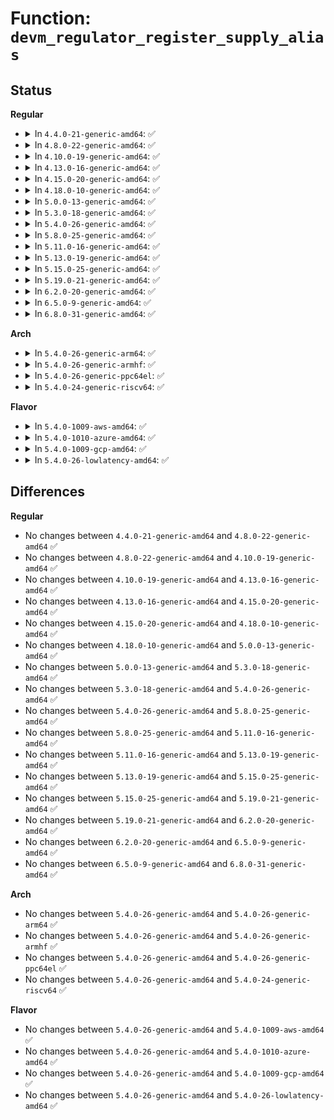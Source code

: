 # Function: <code>devm_regulator_register_supply_alias</code>

## Status
<b>Regular</b>
<ul>
<li>
<details>
<summary>In <code>4.4.0-21-generic-amd64</code>: ✅</summary>

```c
int devm_regulator_register_supply_alias(struct device * dev, const char * id, struct device * alias_dev, const char * alias_id)
```

```json
{
  "name": "devm_regulator_register_supply_alias",
  "collision_type": "Unique Global",
  "inline_type": "No",
  "funcs": [
    {
      "addr": 18446744071583952112,
      "name": "devm_regulator_register_supply_alias",
      "external": true,
      "loc": "drivers/regulator/devres.c:288",
      "file": "drivers/regulator/devres.c",
      "inline": "seen, unknown",
      "caller_inline": [],
      "caller_func": [
        "drivers/regulator/devres.c:devm_regulator_bulk_register_supply_alias"
      ]
    }
  ],
  "symbols": [
    {
      "addr": 18446744071583952112,
      "name": "devm_regulator_register_supply_alias",
      "section": ".text",
      "bind": "STB_GLOBAL",
      "size": 161
    }
  ]
}
```
</details>
</li>
<li>
<details>
<summary>In <code>4.8.0-22-generic-amd64</code>: ✅</summary>

```c
int devm_regulator_register_supply_alias(struct device * dev, const char * id, struct device * alias_dev, const char * alias_id)
```

```json
{
  "name": "devm_regulator_register_supply_alias",
  "collision_type": "Unique Global",
  "inline_type": "No",
  "funcs": [
    {
      "addr": 18446744071584283632,
      "name": "devm_regulator_register_supply_alias",
      "external": true,
      "loc": "drivers/regulator/devres.c:291",
      "file": "drivers/regulator/devres.c",
      "inline": "seen, unknown",
      "caller_inline": [],
      "caller_func": [
        "drivers/regulator/devres.c:devm_regulator_bulk_register_supply_alias"
      ]
    }
  ],
  "symbols": [
    {
      "addr": 18446744071584283632,
      "name": "devm_regulator_register_supply_alias",
      "section": ".text",
      "bind": "STB_GLOBAL",
      "size": 161
    }
  ]
}
```
</details>
</li>
<li>
<details>
<summary>In <code>4.10.0-19-generic-amd64</code>: ✅</summary>

```c
int devm_regulator_register_supply_alias(struct device * dev, const char * id, struct device * alias_dev, const char * alias_id)
```

```json
{
  "name": "devm_regulator_register_supply_alias",
  "collision_type": "Unique Global",
  "inline_type": "No",
  "funcs": [
    {
      "addr": 18446744071584465488,
      "name": "devm_regulator_register_supply_alias",
      "external": true,
      "loc": "drivers/regulator/devres.c:288",
      "file": "drivers/regulator/devres.c",
      "inline": "seen, unknown",
      "caller_inline": [],
      "caller_func": [
        "drivers/regulator/devres.c:devm_regulator_bulk_register_supply_alias"
      ]
    }
  ],
  "symbols": [
    {
      "addr": 18446744071584465488,
      "name": "devm_regulator_register_supply_alias",
      "section": ".text",
      "bind": "STB_GLOBAL",
      "size": 161
    }
  ]
}
```
</details>
</li>
<li>
<details>
<summary>In <code>4.13.0-16-generic-amd64</code>: ✅</summary>

```c
int devm_regulator_register_supply_alias(struct device * dev, const char * id, struct device * alias_dev, const char * alias_id)
```

```json
{
  "name": "devm_regulator_register_supply_alias",
  "collision_type": "Unique Global",
  "inline_type": "No",
  "funcs": [
    {
      "addr": 18446744071584550288,
      "name": "devm_regulator_register_supply_alias",
      "external": true,
      "loc": "drivers/regulator/devres.c:274",
      "file": "drivers/regulator/devres.c",
      "inline": "seen, unknown",
      "caller_inline": [],
      "caller_func": [
        "drivers/regulator/devres.c:devm_regulator_bulk_register_supply_alias"
      ]
    }
  ],
  "symbols": [
    {
      "addr": 18446744071584550288,
      "name": "devm_regulator_register_supply_alias",
      "section": ".text",
      "bind": "STB_GLOBAL",
      "size": 161
    }
  ]
}
```
</details>
</li>
<li>
<details>
<summary>In <code>4.15.0-20-generic-amd64</code>: ✅</summary>

```c
int devm_regulator_register_supply_alias(struct device * dev, const char * id, struct device * alias_dev, const char * alias_id)
```

```json
{
  "name": "devm_regulator_register_supply_alias",
  "collision_type": "Unique Global",
  "inline_type": "No",
  "funcs": [
    {
      "addr": 18446744071584960560,
      "name": "devm_regulator_register_supply_alias",
      "external": true,
      "loc": "drivers/regulator/devres.c:274",
      "file": "drivers/regulator/devres.c",
      "inline": "seen, unknown",
      "caller_inline": [],
      "caller_func": [
        "drivers/regulator/devres.c:devm_regulator_bulk_register_supply_alias"
      ]
    }
  ],
  "symbols": [
    {
      "addr": 18446744071584960560,
      "name": "devm_regulator_register_supply_alias",
      "section": ".text",
      "bind": "STB_GLOBAL",
      "size": 161
    }
  ]
}
```
</details>
</li>
<li>
<details>
<summary>In <code>4.18.0-10-generic-amd64</code>: ✅</summary>

```c
int devm_regulator_register_supply_alias(struct device * dev, const char * id, struct device * alias_dev, const char * alias_id)
```

```json
{
  "name": "devm_regulator_register_supply_alias",
  "collision_type": "Unique Global",
  "inline_type": "No",
  "funcs": [
    {
      "addr": 18446744071585193520,
      "name": "devm_regulator_register_supply_alias",
      "external": true,
      "loc": "drivers/regulator/devres.c:274",
      "file": "drivers/regulator/devres.c",
      "inline": "seen, unknown",
      "caller_inline": [],
      "caller_func": [
        "drivers/regulator/devres.c:devm_regulator_bulk_register_supply_alias"
      ]
    }
  ],
  "symbols": [
    {
      "addr": 18446744071585193520,
      "name": "devm_regulator_register_supply_alias",
      "section": ".text",
      "bind": "STB_GLOBAL",
      "size": 161
    }
  ]
}
```
</details>
</li>
<li>
<details>
<summary>In <code>5.0.0-13-generic-amd64</code>: ✅</summary>

```c
int devm_regulator_register_supply_alias(struct device * dev, const char * id, struct device * alias_dev, const char * alias_id)
```

```json
{
  "name": "devm_regulator_register_supply_alias",
  "collision_type": "Unique Global",
  "inline_type": "No",
  "funcs": [
    {
      "addr": 18446744071585311056,
      "name": "devm_regulator_register_supply_alias",
      "external": true,
      "loc": "drivers/regulator/devres.c:274",
      "file": "drivers/regulator/devres.c",
      "inline": "seen, unknown",
      "caller_inline": [],
      "caller_func": [
        "drivers/regulator/devres.c:devm_regulator_bulk_register_supply_alias"
      ]
    }
  ],
  "symbols": [
    {
      "addr": 18446744071585311056,
      "name": "devm_regulator_register_supply_alias",
      "section": ".text",
      "bind": "STB_GLOBAL",
      "size": 161
    }
  ]
}
```
</details>
</li>
<li>
<details>
<summary>In <code>5.3.0-18-generic-amd64</code>: ✅</summary>

```c
int devm_regulator_register_supply_alias(struct device * dev, const char * id, struct device * alias_dev, const char * alias_id)
```

```json
{
  "name": "devm_regulator_register_supply_alias",
  "collision_type": "Unique Global",
  "inline_type": "No",
  "funcs": [
    {
      "addr": 18446744071585522960,
      "name": "devm_regulator_register_supply_alias",
      "external": true,
      "loc": "drivers/regulator/devres.c:269",
      "file": "drivers/regulator/devres.c",
      "inline": "seen, unknown",
      "caller_inline": [],
      "caller_func": [
        "drivers/regulator/devres.c:devm_regulator_bulk_register_supply_alias"
      ]
    }
  ],
  "symbols": [
    {
      "addr": 18446744071585522960,
      "name": "devm_regulator_register_supply_alias",
      "section": ".text",
      "bind": "STB_GLOBAL",
      "size": 161
    }
  ]
}
```
</details>
</li>
<li>
<details>
<summary>In <code>5.4.0-26-generic-amd64</code>: ✅</summary>

```c
int devm_regulator_register_supply_alias(struct device * dev, const char * id, struct device * alias_dev, const char * alias_id)
```

```json
{
  "name": "devm_regulator_register_supply_alias",
  "collision_type": "Unique Global",
  "inline_type": "No",
  "funcs": [
    {
      "addr": 18446744071585664128,
      "name": "devm_regulator_register_supply_alias",
      "external": true,
      "loc": "drivers/regulator/devres.c:269",
      "file": "drivers/regulator/devres.c",
      "inline": "seen, unknown",
      "caller_inline": [],
      "caller_func": [
        "drivers/regulator/devres.c:devm_regulator_bulk_register_supply_alias"
      ]
    }
  ],
  "symbols": [
    {
      "addr": 18446744071585664128,
      "name": "devm_regulator_register_supply_alias",
      "section": ".text",
      "bind": "STB_GLOBAL",
      "size": 161
    }
  ]
}
```
</details>
</li>
<li>
<details>
<summary>In <code>5.8.0-25-generic-amd64</code>: ✅</summary>

```c
int devm_regulator_register_supply_alias(struct device * dev, const char * id, struct device * alias_dev, const char * alias_id)
```

```json
{
  "name": "devm_regulator_register_supply_alias",
  "collision_type": "Unique Global",
  "inline_type": "No",
  "funcs": [
    {
      "addr": 18446744071586389504,
      "name": "devm_regulator_register_supply_alias",
      "external": true,
      "loc": "drivers/regulator/devres.c:269",
      "file": "drivers/regulator/devres.c",
      "inline": "seen, unknown",
      "caller_inline": [],
      "caller_func": [
        "drivers/regulator/devres.c:devm_regulator_bulk_register_supply_alias"
      ]
    }
  ],
  "symbols": [
    {
      "addr": 18446744071586389504,
      "name": "devm_regulator_register_supply_alias",
      "section": ".text",
      "bind": "STB_GLOBAL",
      "size": 161
    }
  ]
}
```
</details>
</li>
<li>
<details>
<summary>In <code>5.11.0-16-generic-amd64</code>: ✅</summary>

```c
int devm_regulator_register_supply_alias(struct device * dev, const char * id, struct device * alias_dev, const char * alias_id)
```

```json
{
  "name": "devm_regulator_register_supply_alias",
  "collision_type": "Unique Global",
  "inline_type": "No",
  "funcs": [
    {
      "addr": 18446744071586504480,
      "name": "devm_regulator_register_supply_alias",
      "external": true,
      "loc": "drivers/regulator/devres.c:271",
      "file": "drivers/regulator/devres.c",
      "inline": "seen, unknown",
      "caller_inline": [],
      "caller_func": [
        "drivers/regulator/devres.c:devm_regulator_bulk_register_supply_alias"
      ]
    }
  ],
  "symbols": [
    {
      "addr": 18446744071586504480,
      "name": "devm_regulator_register_supply_alias",
      "section": ".text",
      "bind": "STB_GLOBAL",
      "size": 161
    }
  ]
}
```
</details>
</li>
<li>
<details>
<summary>In <code>5.13.0-19-generic-amd64</code>: ✅</summary>

```c
int devm_regulator_register_supply_alias(struct device * dev, const char * id, struct device * alias_dev, const char * alias_id)
```

```json
{
  "name": "devm_regulator_register_supply_alias",
  "collision_type": "Unique Global",
  "inline_type": "No",
  "funcs": [
    {
      "addr": 18446744071586388640,
      "name": "devm_regulator_register_supply_alias",
      "external": true,
      "loc": "drivers/regulator/devres.c:271",
      "file": "drivers/regulator/devres.c",
      "inline": "seen, unknown",
      "caller_inline": [],
      "caller_func": [
        "drivers/regulator/devres.c:devm_regulator_bulk_register_supply_alias"
      ]
    }
  ],
  "symbols": [
    {
      "addr": 18446744071586388640,
      "name": "devm_regulator_register_supply_alias",
      "section": ".text",
      "bind": "STB_GLOBAL",
      "size": 161
    }
  ]
}
```
</details>
</li>
<li>
<details>
<summary>In <code>5.15.0-25-generic-amd64</code>: ✅</summary>

```c
int devm_regulator_register_supply_alias(struct device * dev, const char * id, struct device * alias_dev, const char * alias_id)
```

```json
{
  "name": "devm_regulator_register_supply_alias",
  "collision_type": "Unique Global",
  "inline_type": "No",
  "funcs": [
    {
      "addr": 18446744071586913248,
      "name": "devm_regulator_register_supply_alias",
      "external": true,
      "loc": "drivers/regulator/devres.c:242",
      "file": "drivers/regulator/devres.c",
      "inline": "seen, unknown",
      "caller_inline": [],
      "caller_func": [
        "drivers/regulator/devres.c:devm_regulator_bulk_register_supply_alias"
      ]
    }
  ],
  "symbols": [
    {
      "addr": 18446744071586913248,
      "name": "devm_regulator_register_supply_alias",
      "section": ".text",
      "bind": "STB_GLOBAL",
      "size": 168
    }
  ]
}
```
</details>
</li>
<li>
<details>
<summary>In <code>5.19.0-21-generic-amd64</code>: ✅</summary>

```c
int devm_regulator_register_supply_alias(struct device * dev, const char * id, struct device * alias_dev, const char * alias_id)
```

```json
{
  "name": "devm_regulator_register_supply_alias",
  "collision_type": "Unique Global",
  "inline_type": "No",
  "funcs": [
    {
      "addr": 18446744071588205520,
      "name": "devm_regulator_register_supply_alias",
      "external": true,
      "loc": "drivers/regulator/devres.c:242",
      "file": "drivers/regulator/devres.c",
      "inline": "seen, unknown",
      "caller_inline": [],
      "caller_func": [
        "drivers/regulator/devres.c:devm_regulator_bulk_register_supply_alias"
      ]
    }
  ],
  "symbols": [
    {
      "addr": 18446744071588205520,
      "name": "devm_regulator_register_supply_alias",
      "section": ".text",
      "bind": "STB_GLOBAL",
      "size": 198
    }
  ]
}
```
</details>
</li>
<li>
<details>
<summary>In <code>6.2.0-20-generic-amd64</code>: ✅</summary>

```c
int devm_regulator_register_supply_alias(struct device * dev, const char * id, struct device * alias_dev, const char * alias_id)
```

```json
{
  "name": "devm_regulator_register_supply_alias",
  "collision_type": "Unique Global",
  "inline_type": "No",
  "funcs": [
    {
      "addr": 18446744071589612256,
      "name": "devm_regulator_register_supply_alias",
      "external": true,
      "loc": "drivers/regulator/devres.c:464",
      "file": "drivers/regulator/devres.c",
      "inline": "seen, unknown",
      "caller_inline": [],
      "caller_func": [
        "drivers/regulator/devres.c:devm_regulator_bulk_register_supply_alias"
      ]
    }
  ],
  "symbols": [
    {
      "addr": 18446744071589612256,
      "name": "devm_regulator_register_supply_alias",
      "section": ".text",
      "bind": "STB_GLOBAL",
      "size": 198
    }
  ]
}
```
</details>
</li>
<li>
<details>
<summary>In <code>6.5.0-9-generic-amd64</code>: ✅</summary>

```c
int devm_regulator_register_supply_alias(struct device * dev, const char * id, struct device * alias_dev, const char * alias_id)
```

```json
{
  "name": "devm_regulator_register_supply_alias",
  "collision_type": "Unique Global",
  "inline_type": "No",
  "funcs": [
    {
      "addr": 18446744071589915792,
      "name": "devm_regulator_register_supply_alias",
      "external": true,
      "loc": "drivers/regulator/devres.c:464",
      "file": "drivers/regulator/devres.c",
      "inline": "seen, unknown",
      "caller_inline": [],
      "caller_func": [
        "drivers/regulator/devres.c:devm_regulator_bulk_register_supply_alias"
      ]
    }
  ],
  "symbols": [
    {
      "addr": 18446744071589915792,
      "name": "devm_regulator_register_supply_alias",
      "section": ".text",
      "bind": "STB_GLOBAL",
      "size": 198
    }
  ]
}
```
</details>
</li>
<li>
<details>
<summary>In <code>6.8.0-31-generic-amd64</code>: ✅</summary>

```c
int devm_regulator_register_supply_alias(struct device * dev, const char * id, struct device * alias_dev, const char * alias_id)
```

```json
{
  "name": "devm_regulator_register_supply_alias",
  "collision_type": "Unique Global",
  "inline_type": "No",
  "funcs": [
    {
      "addr": 18446744071590253824,
      "name": "devm_regulator_register_supply_alias",
      "external": true,
      "loc": "drivers/regulator/devres.c:464",
      "file": "drivers/regulator/devres.c",
      "inline": "seen, unknown",
      "caller_inline": [],
      "caller_func": [
        "drivers/regulator/devres.c:devm_regulator_bulk_register_supply_alias"
      ]
    }
  ],
  "symbols": [
    {
      "addr": 18446744071590253824,
      "name": "devm_regulator_register_supply_alias",
      "section": ".text",
      "bind": "STB_GLOBAL",
      "size": 198
    }
  ]
}
```
</details>
</li>
</ul>
<b>Arch</b>
<ul>
<li>
<details>
<summary>In <code>5.4.0-26-generic-arm64</code>: ✅</summary>

```c
int devm_regulator_register_supply_alias(struct device * dev, const char * id, struct device * alias_dev, const char * alias_id)
```

```json
{
  "name": "devm_regulator_register_supply_alias",
  "collision_type": "Unique Global",
  "inline_type": "No",
  "funcs": [
    {
      "addr": 18446603336498325816,
      "name": "devm_regulator_register_supply_alias",
      "external": true,
      "loc": "drivers/regulator/devres.c:269",
      "file": "drivers/regulator/devres.c",
      "inline": "seen, unknown",
      "caller_inline": [],
      "caller_func": [
        "drivers/regulator/devres.c:devm_regulator_bulk_register_supply_alias"
      ]
    }
  ],
  "symbols": [
    {
      "addr": 18446603336498325816,
      "name": "devm_regulator_register_supply_alias",
      "section": ".text",
      "bind": "STB_GLOBAL",
      "size": 188
    }
  ]
}
```
</details>
</li>
<li>
<details>
<summary>In <code>5.4.0-26-generic-armhf</code>: ✅</summary>

```c
int devm_regulator_register_supply_alias(struct device * dev, const char * id, struct device * alias_dev, const char * alias_id)
```

```json
{
  "name": "devm_regulator_register_supply_alias",
  "collision_type": "Unique Global",
  "inline_type": "No",
  "funcs": [
    {
      "addr": 3231006404,
      "name": "devm_regulator_register_supply_alias",
      "external": true,
      "loc": "drivers/regulator/devres.c:269",
      "file": "drivers/regulator/devres.c",
      "inline": "seen, unknown",
      "caller_inline": [],
      "caller_func": [
        "drivers/regulator/devres.c:devm_regulator_bulk_register_supply_alias"
      ]
    }
  ],
  "symbols": [
    {
      "addr": 3231006404,
      "name": "devm_regulator_register_supply_alias",
      "section": ".text",
      "bind": "STB_GLOBAL",
      "size": 152
    }
  ]
}
```
</details>
</li>
<li>
<details>
<summary>In <code>5.4.0-26-generic-ppc64el</code>: ✅</summary>

```c
int devm_regulator_register_supply_alias(struct device * dev, const char * id, struct device * alias_dev, const char * alias_id)
```

```json
{
  "name": "devm_regulator_register_supply_alias",
  "collision_type": "Unique Global",
  "inline_type": "No",
  "funcs": [
    {
      "addr": 13835058055291503024,
      "name": "devm_regulator_register_supply_alias",
      "external": true,
      "loc": "drivers/regulator/devres.c:269",
      "file": "drivers/regulator/devres.c",
      "inline": "seen, unknown",
      "caller_inline": [],
      "caller_func": [
        "drivers/regulator/devres.c:devm_regulator_bulk_register_supply_alias"
      ]
    }
  ],
  "symbols": [
    {
      "addr": 13835058055291503024,
      "name": "devm_regulator_register_supply_alias",
      "section": ".text",
      "bind": "STB_GLOBAL",
      "size": 268
    }
  ]
}
```
</details>
</li>
<li>
<details>
<summary>In <code>5.4.0-24-generic-riscv64</code>: ✅</summary>

```c
int devm_regulator_register_supply_alias(struct device * dev, const char * id, struct device * alias_dev, const char * alias_id)
```

```json
{
  "name": "devm_regulator_register_supply_alias",
  "collision_type": "Unique Global",
  "inline_type": "No",
  "funcs": [
    {
      "addr": 18446743936276014558,
      "name": "devm_regulator_register_supply_alias",
      "external": true,
      "loc": "drivers/regulator/devres.c:269",
      "file": "drivers/regulator/devres.c",
      "inline": "seen, unknown",
      "caller_inline": [],
      "caller_func": [
        "drivers/regulator/devres.c:devm_regulator_bulk_register_supply_alias"
      ]
    }
  ],
  "symbols": [
    {
      "addr": 18446743936276014558,
      "name": "devm_regulator_register_supply_alias",
      "section": ".text",
      "bind": "STB_GLOBAL",
      "size": 146
    }
  ]
}
```
</details>
</li>
</ul>
<b>Flavor</b>
<ul>
<li>
<details>
<summary>In <code>5.4.0-1009-aws-amd64</code>: ✅</summary>

```c
int devm_regulator_register_supply_alias(struct device * dev, const char * id, struct device * alias_dev, const char * alias_id)
```

```json
{
  "name": "devm_regulator_register_supply_alias",
  "collision_type": "Unique Global",
  "inline_type": "No",
  "funcs": [
    {
      "addr": 18446744071585425152,
      "name": "devm_regulator_register_supply_alias",
      "external": true,
      "loc": "drivers/regulator/devres.c:269",
      "file": "drivers/regulator/devres.c",
      "inline": "seen, unknown",
      "caller_inline": [],
      "caller_func": [
        "drivers/regulator/devres.c:devm_regulator_bulk_register_supply_alias"
      ]
    }
  ],
  "symbols": [
    {
      "addr": 18446744071585425152,
      "name": "devm_regulator_register_supply_alias",
      "section": ".text",
      "bind": "STB_GLOBAL",
      "size": 161
    }
  ]
}
```
</details>
</li>
<li>
<details>
<summary>In <code>5.4.0-1010-azure-amd64</code>: ✅</summary>

```c
int devm_regulator_register_supply_alias(struct device * dev, const char * id, struct device * alias_dev, const char * alias_id)
```

```json
{
  "name": "devm_regulator_register_supply_alias",
  "collision_type": "Unique Global",
  "inline_type": "No",
  "funcs": [
    {
      "addr": 18446744071585295200,
      "name": "devm_regulator_register_supply_alias",
      "external": true,
      "loc": "drivers/regulator/devres.c:269",
      "file": "drivers/regulator/devres.c",
      "inline": "seen, unknown",
      "caller_inline": [],
      "caller_func": [
        "drivers/regulator/devres.c:devm_regulator_bulk_register_supply_alias"
      ]
    }
  ],
  "symbols": [
    {
      "addr": 18446744071585295200,
      "name": "devm_regulator_register_supply_alias",
      "section": ".text",
      "bind": "STB_GLOBAL",
      "size": 161
    }
  ]
}
```
</details>
</li>
<li>
<details>
<summary>In <code>5.4.0-1009-gcp-amd64</code>: ✅</summary>

```c
int devm_regulator_register_supply_alias(struct device * dev, const char * id, struct device * alias_dev, const char * alias_id)
```

```json
{
  "name": "devm_regulator_register_supply_alias",
  "collision_type": "Unique Global",
  "inline_type": "No",
  "funcs": [
    {
      "addr": 18446744071585614528,
      "name": "devm_regulator_register_supply_alias",
      "external": true,
      "loc": "drivers/regulator/devres.c:269",
      "file": "drivers/regulator/devres.c",
      "inline": "seen, unknown",
      "caller_inline": [],
      "caller_func": [
        "drivers/regulator/devres.c:devm_regulator_bulk_register_supply_alias"
      ]
    }
  ],
  "symbols": [
    {
      "addr": 18446744071585614528,
      "name": "devm_regulator_register_supply_alias",
      "section": ".text",
      "bind": "STB_GLOBAL",
      "size": 161
    }
  ]
}
```
</details>
</li>
<li>
<details>
<summary>In <code>5.4.0-26-lowlatency-amd64</code>: ✅</summary>

```c
int devm_regulator_register_supply_alias(struct device * dev, const char * id, struct device * alias_dev, const char * alias_id)
```

```json
{
  "name": "devm_regulator_register_supply_alias",
  "collision_type": "Unique Global",
  "inline_type": "No",
  "funcs": [
    {
      "addr": 18446744071585722656,
      "name": "devm_regulator_register_supply_alias",
      "external": true,
      "loc": "drivers/regulator/devres.c:269",
      "file": "drivers/regulator/devres.c",
      "inline": "seen, unknown",
      "caller_inline": [],
      "caller_func": [
        "drivers/regulator/devres.c:devm_regulator_bulk_register_supply_alias"
      ]
    }
  ],
  "symbols": [
    {
      "addr": 18446744071585722656,
      "name": "devm_regulator_register_supply_alias",
      "section": ".text",
      "bind": "STB_GLOBAL",
      "size": 161
    }
  ]
}
```
</details>
</li>
</ul>

## Differences
<b>Regular</b>
<ul>
<li>
No changes between <code>4.4.0-21-generic-amd64</code> and <code>4.8.0-22-generic-amd64</code> ✅
</li>
<li>
No changes between <code>4.8.0-22-generic-amd64</code> and <code>4.10.0-19-generic-amd64</code> ✅
</li>
<li>
No changes between <code>4.10.0-19-generic-amd64</code> and <code>4.13.0-16-generic-amd64</code> ✅
</li>
<li>
No changes between <code>4.13.0-16-generic-amd64</code> and <code>4.15.0-20-generic-amd64</code> ✅
</li>
<li>
No changes between <code>4.15.0-20-generic-amd64</code> and <code>4.18.0-10-generic-amd64</code> ✅
</li>
<li>
No changes between <code>4.18.0-10-generic-amd64</code> and <code>5.0.0-13-generic-amd64</code> ✅
</li>
<li>
No changes between <code>5.0.0-13-generic-amd64</code> and <code>5.3.0-18-generic-amd64</code> ✅
</li>
<li>
No changes between <code>5.3.0-18-generic-amd64</code> and <code>5.4.0-26-generic-amd64</code> ✅
</li>
<li>
No changes between <code>5.4.0-26-generic-amd64</code> and <code>5.8.0-25-generic-amd64</code> ✅
</li>
<li>
No changes between <code>5.8.0-25-generic-amd64</code> and <code>5.11.0-16-generic-amd64</code> ✅
</li>
<li>
No changes between <code>5.11.0-16-generic-amd64</code> and <code>5.13.0-19-generic-amd64</code> ✅
</li>
<li>
No changes between <code>5.13.0-19-generic-amd64</code> and <code>5.15.0-25-generic-amd64</code> ✅
</li>
<li>
No changes between <code>5.15.0-25-generic-amd64</code> and <code>5.19.0-21-generic-amd64</code> ✅
</li>
<li>
No changes between <code>5.19.0-21-generic-amd64</code> and <code>6.2.0-20-generic-amd64</code> ✅
</li>
<li>
No changes between <code>6.2.0-20-generic-amd64</code> and <code>6.5.0-9-generic-amd64</code> ✅
</li>
<li>
No changes between <code>6.5.0-9-generic-amd64</code> and <code>6.8.0-31-generic-amd64</code> ✅
</li>
</ul>
<b>Arch</b>
<ul>
<li>
No changes between <code>5.4.0-26-generic-amd64</code> and <code>5.4.0-26-generic-arm64</code> ✅
</li>
<li>
No changes between <code>5.4.0-26-generic-amd64</code> and <code>5.4.0-26-generic-armhf</code> ✅
</li>
<li>
No changes between <code>5.4.0-26-generic-amd64</code> and <code>5.4.0-26-generic-ppc64el</code> ✅
</li>
<li>
No changes between <code>5.4.0-26-generic-amd64</code> and <code>5.4.0-24-generic-riscv64</code> ✅
</li>
</ul>
<b>Flavor</b>
<ul>
<li>
No changes between <code>5.4.0-26-generic-amd64</code> and <code>5.4.0-1009-aws-amd64</code> ✅
</li>
<li>
No changes between <code>5.4.0-26-generic-amd64</code> and <code>5.4.0-1010-azure-amd64</code> ✅
</li>
<li>
No changes between <code>5.4.0-26-generic-amd64</code> and <code>5.4.0-1009-gcp-amd64</code> ✅
</li>
<li>
No changes between <code>5.4.0-26-generic-amd64</code> and <code>5.4.0-26-lowlatency-amd64</code> ✅
</li>
</ul>
